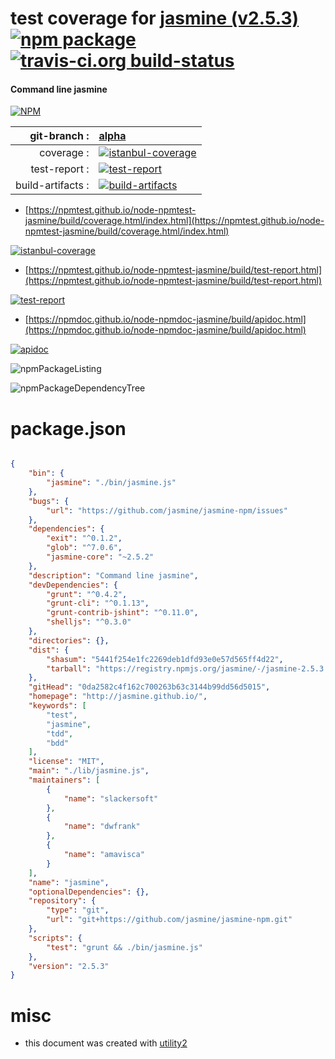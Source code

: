 # test coverage for  [jasmine (v2.5.3)](http://jasmine.github.io/)  [![npm package](https://img.shields.io/npm/v/npmtest-jasmine.svg?style=flat-square)](https://www.npmjs.org/package/npmtest-jasmine) [![travis-ci.org build-status](https://api.travis-ci.org/npmtest/node-npmtest-jasmine.svg)](https://travis-ci.org/npmtest/node-npmtest-jasmine)
#### Command line jasmine

[![NPM](https://nodei.co/npm/jasmine.png?downloads=true&downloadRank=true&stars=true)](https://www.npmjs.com/package/jasmine)

| git-branch : | [alpha](https://github.com/npmtest/node-npmtest-jasmine/tree/alpha)|
|--:|:--|
| coverage : | [![istanbul-coverage](https://npmtest.github.io/node-npmtest-jasmine/build/coverage.badge.svg)](https://npmtest.github.io/node-npmtest-jasmine/build/coverage.html/index.html)|
| test-report : | [![test-report](https://npmtest.github.io/node-npmtest-jasmine/build/test-report.badge.svg)](https://npmtest.github.io/node-npmtest-jasmine/build/test-report.html)|
| build-artifacts : | [![build-artifacts](https://npmtest.github.io/node-npmtest-jasmine/glyphicons_144_folder_open.png)](https://github.com/npmtest/node-npmtest-jasmine/tree/gh-pages/build)|

- [https://npmtest.github.io/node-npmtest-jasmine/build/coverage.html/index.html](https://npmtest.github.io/node-npmtest-jasmine/build/coverage.html/index.html)

[![istanbul-coverage](https://npmtest.github.io/node-npmtest-jasmine/build/screenCapture.buildCi.browser.%252Ftmp%252Fbuild%252Fcoverage.lib.html.png)](https://npmtest.github.io/node-npmtest-jasmine/build/coverage.html/index.html)

- [https://npmtest.github.io/node-npmtest-jasmine/build/test-report.html](https://npmtest.github.io/node-npmtest-jasmine/build/test-report.html)

[![test-report](https://npmtest.github.io/node-npmtest-jasmine/build/screenCapture.buildCi.browser.%252Ftmp%252Fbuild%252Ftest-report.html.png)](https://npmtest.github.io/node-npmtest-jasmine/build/test-report.html)

- [https://npmdoc.github.io/node-npmdoc-jasmine/build/apidoc.html](https://npmdoc.github.io/node-npmdoc-jasmine/build/apidoc.html)

[![apidoc](https://npmdoc.github.io/node-npmdoc-jasmine/build/screenCapture.buildCi.browser.%252Ftmp%252Fbuild%252Fapidoc.html.png)](https://npmdoc.github.io/node-npmdoc-jasmine/build/apidoc.html)

![npmPackageListing](https://npmtest.github.io/node-npmtest-jasmine/build/screenCapture.npmPackageListing.svg)

![npmPackageDependencyTree](https://npmtest.github.io/node-npmtest-jasmine/build/screenCapture.npmPackageDependencyTree.svg)



# package.json

```json

{
    "bin": {
        "jasmine": "./bin/jasmine.js"
    },
    "bugs": {
        "url": "https://github.com/jasmine/jasmine-npm/issues"
    },
    "dependencies": {
        "exit": "^0.1.2",
        "glob": "^7.0.6",
        "jasmine-core": "~2.5.2"
    },
    "description": "Command line jasmine",
    "devDependencies": {
        "grunt": "^0.4.2",
        "grunt-cli": "^0.1.13",
        "grunt-contrib-jshint": "^0.11.0",
        "shelljs": "^0.3.0"
    },
    "directories": {},
    "dist": {
        "shasum": "5441f254e1fc2269deb1dfd93e0e57d565ff4d22",
        "tarball": "https://registry.npmjs.org/jasmine/-/jasmine-2.5.3.tgz"
    },
    "gitHead": "0da2582c4f162c700263b63c3144b99dd56d5015",
    "homepage": "http://jasmine.github.io/",
    "keywords": [
        "test",
        "jasmine",
        "tdd",
        "bdd"
    ],
    "license": "MIT",
    "main": "./lib/jasmine.js",
    "maintainers": [
        {
            "name": "slackersoft"
        },
        {
            "name": "dwfrank"
        },
        {
            "name": "amavisca"
        }
    ],
    "name": "jasmine",
    "optionalDependencies": {},
    "repository": {
        "type": "git",
        "url": "git+https://github.com/jasmine/jasmine-npm.git"
    },
    "scripts": {
        "test": "grunt && ./bin/jasmine.js"
    },
    "version": "2.5.3"
}
```



# misc
- this document was created with [utility2](https://github.com/kaizhu256/node-utility2)
